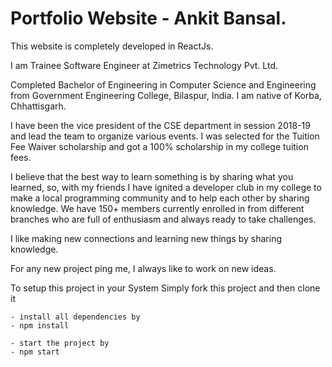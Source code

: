# Portfolio Website - Ankit Bansal.

This website is completely developed in ReactJs.

I am Trainee Software Engineer at Zimetrics Technology Pvt. Ltd.

Completed Bachelor of Engineering in Computer Science and Engineering from Government Engineering College, Bilaspur, India. I am native of Korba, Chhattisgarh.

I have been the vice president of the CSE department in session 2018-19 and lead the team to organize various events. I was selected for the Tuition Fee Waiver scholarship and got a 100% scholarship in my college tuition fees.

I believe that the best way to learn something is by sharing what you learned, so, with my friends I have ignited a developer club in my college to make a local programming community and to help each other by sharing knowledge. We have 150+ members currently enrolled in from different branches who are full of enthusiasm and always ready to take challenges.

I like making new connections and learning new things by sharing knowledge.

For any new project ping me, I always like to work on new ideas.

To setup this project in your System 
Simply fork this project and then clone it 

    - install all dependencies by 
    - npm install

    - start the project by
    - npm start
